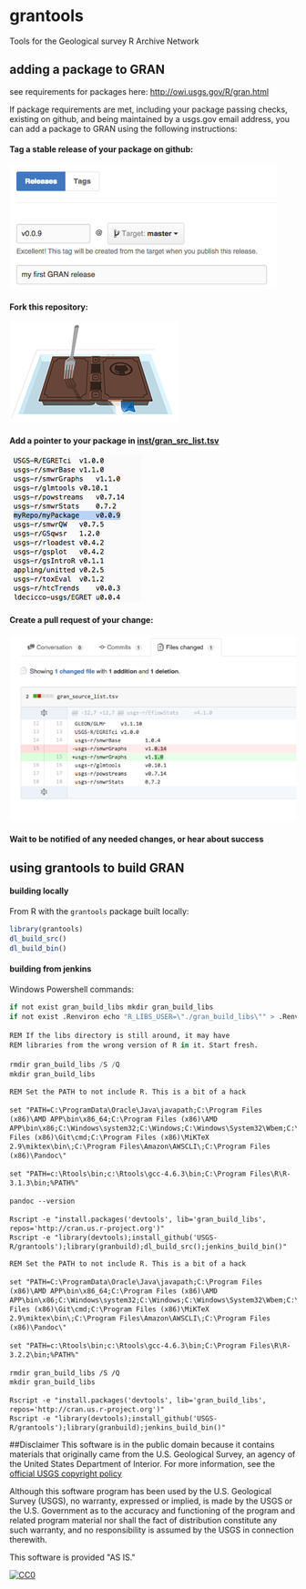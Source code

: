 # grantools
Tools for the Geological survey R Archive Network

## adding a package to GRAN

see requirements for packages here: http://owi.usgs.gov/R/gran.html

If package requirements are met, including your package passing checks, existing on github, and being maintained by a usgs.gov email address, you can add a package to GRAN using the following instructions:

#### Tag a stable release of your package on github:  
![adding a tag to github](inst/tagging_GRAN.png)

#### Fork this repository: 
![fork GRAN](inst/fork_GRAN.png)
 
#### Add a pointer to your package in [inst/gran_src_list.tsv](https://github.com/USGS-R/grantools/blob/master/gran_source_list.tsv) 
![change source list](inst/change_src_list.png)

#### Create a pull request of your change:  
![pull request](inst/pr_GRAN.png)

#### Wait to be notified of any needed changes, or hear about success



## using grantools to build GRAN

#### building locally  
From R with the `grantools` package built locally:  
```r
library(grantools)
dl_build_src()
dl_build_bin()
```

#### building from jenkins  
Windows Powershell commands:
```r
if not exist gran_build_libs mkdir gran_build_libs
if not exist .Renviron echo "R_LIBS_USER=\"./gran_build_libs\"" > .Renviron

REM If the libs directory is still around, it may have 
REM libraries from the wrong version of R in it. Start fresh. 

rmdir gran_build_libs /S /Q
mkdir gran_build_libs
```

```
REM Set the PATH to not include R. This is a bit of a hack

set "PATH=C:\ProgramData\Oracle\Java\javapath;C:\Program Files (x86)\AMD APP\bin\x86_64;C:\Program Files (x86)\AMD APP\bin\x86;C:\Windows\system32;C:\Windows;C:\Windows\System32\Wbem;C:\Windows\System32\WindowsPowerShell\v1.0\;C:\Program Files (x86)\Git\cmd;C:\Program Files (x86)\MiKTeX 2.9\miktex\bin\;C:\Program Files\Amazon\AWSCLI\;C:\Program Files (x86)\Pandoc\"

set "PATH=c:\Rtools\bin;c:\Rtools\gcc-4.6.3\bin;C:\Program Files\R\R-3.1.3\bin;%PATH%"

pandoc --version

Rscript -e "install.packages('devtools', lib='gran_build_libs', repos='http://cran.us.r-project.org')"
Rscript -e "library(devtools);install_github('USGS-R/grantools');library(granbuild);dl_build_src();jenkins_build_bin()"
```

```
REM Set the PATH to not include R. This is a bit of a hack

set "PATH=C:\ProgramData\Oracle\Java\javapath;C:\Program Files (x86)\AMD APP\bin\x86_64;C:\Program Files (x86)\AMD APP\bin\x86;C:\Windows\system32;C:\Windows;C:\Windows\System32\Wbem;C:\Windows\System32\WindowsPowerShell\v1.0\;C:\Program Files (x86)\Git\cmd;C:\Program Files (x86)\MiKTeX 2.9\miktex\bin\;C:\Program Files\Amazon\AWSCLI\;C:\Program Files (x86)\Pandoc\"

set "PATH=c:\Rtools\bin;c:\Rtools\gcc-4.6.3\bin;C:\Program Files\R\R-3.2.2\bin;%PATH%"

rmdir gran_build_libs /S /Q
mkdir gran_build_libs

Rscript -e "install.packages('devtools', lib='gran_build_libs', repos='http://cran.us.r-project.org')"
Rscript -e "library(devtools);install_github('USGS-R/grantools');library(granbuild);jenkins_build_bin()"
```

##Disclaimer
This software is in the public domain because it contains materials that originally came from the U.S. Geological Survey, an agency of the United States Department of Interior. For more information, see the [official USGS copyright policy](http://www.usgs.gov/visual-id/credit_usgs.html#copyright/ "official USGS copyright policy")

Although this software program has been used by the U.S. Geological Survey (USGS), no warranty, expressed or implied, is made by the USGS or the U.S. Government as to the accuracy and functioning of the program and related program material nor shall the fact of distribution constitute any such warranty, and no responsibility is assumed by the USGS in connection therewith.

This software is provided "AS IS."

 [
    ![CC0](http://i.creativecommons.org/p/zero/1.0/88x31.png)
  ](http://creativecommons.org/publicdomain/zero/1.0/)

